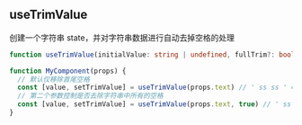 ## useTrimValue

创建一个字符串 state，并对字符串数据进行自动去掉空格的处理

```typescript
function useTrimValue(initialValue: string | undefined, fullTrim?: boolean): [string, setTrimState]
```

```javascript
function MyComponent(props) {
  // 默认仅移除首尾空格
  const [value, setTrimValue] = useTrimValue(props.text) // ' ss ss ' => 'ss sss'
  // 第二个参数控制是否去除字符串中所有的空格
  const [value, setTrimValue] = useTrimValue(props.text, true) // ' ss ss ' => 'sssss'
}
```
